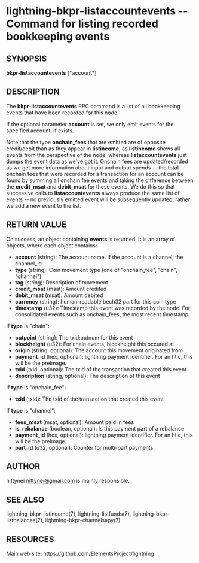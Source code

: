 lightning-bkpr-listaccountevents -- Command for listing recorded bookkeeping events
=============================================================================

SYNOPSIS
--------

**bkpr-listaccountevents** [\*account\*]

DESCRIPTION
-----------

The **bkpr-listaccountevents** RPC command is a list of all bookkeeping events that have been recorded for this node.

If the optional parameter **account** is set, we only emit events for the
specified account, if exists.

Note that the type **onchain\_fees** that are emitted are of opposite credit/debit than as they appear in **listincome**, as **listincome** shows all events from the perspective of the node, whereas **listaccountevents** just dumps the event data as we've got it. Onchain fees are updated/recorded as we get more information about input and output spends -- the total onchain fees that were recorded for a transaction for an account can be found by summing all onchain fee events and taking the difference between the **credit\_msat** and **debit\_msat** for these events. We do this so that successive calls to **listaccountevents** always
produce the same list of events -- no previously emitted event will be
subsequently updated, rather we add a new event to the list.


RETURN VALUE
------------

[comment]: # (GENERATE-FROM-SCHEMA-START)
On success, an object containing **events** is returned.  It is an array of objects, where each object contains:

- **account** (string): The account name. If the account is a channel, the channel\_id
- **type** (string): Coin movement type (one of "onchain\_fee", "chain", "channel")
- **tag** (string): Description of movement
- **credit\_msat** (msat): Amount credited
- **debit\_msat** (msat): Amount debited
- **currency** (string): human-readable bech32 part for this coin type
- **timestamp** (u32): Timestamp this event was recorded by the node. For consolidated events such as onchain\_fees, the most recent timestamp

If **type** is "chain":

  - **outpoint** (string): The txid:outnum for this event
  - **blockheight** (u32): For chain events, blockheight this occured at
  - **origin** (string, optional): The account this movement originated from
  - **payment\_id** (hex, optional): lightning payment identifier. For an htlc, this will be the preimage.
  - **txid** (txid, optional): The txid of the transaction that created this event
  - **description** (string, optional): The description of this event

If **type** is "onchain\_fee":

  - **txid** (txid): The txid of the transaction that created this event

If **type** is "channel":

  - **fees\_msat** (msat, optional): Amount paid in fees
  - **is\_rebalance** (boolean, optional): Is this payment part of a rebalance
  - **payment\_id** (hex, optional): lightning payment identifier. For an htlc, this will be the preimage.
  - **part\_id** (u32, optional): Counter for multi-part payments

[comment]: # (GENERATE-FROM-SCHEMA-END)

AUTHOR
------

niftynei <niftynei@gmail.com> is mainly responsible.

SEE ALSO
--------

lightning-bkpr-listincome(7), lightning-listfunds(7),
lightning-bkpr-listbalances(7), lightning-bkpr-channelsapy(7).

RESOURCES
---------

Main web site: <https://github.com/ElementsProject/lightning>

[comment]: # ( SHA256STAMP:8d0f6d6d1739fecaeba7ad1f1ae5e36212239dea27d3465a7342ae01dec7ad9c)
